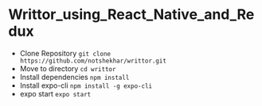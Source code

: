 # Writtor_using_React_Native_and_Redux

- Clone Repository 
`git clone https://github.com/notshekhar/writtor.git`
- Move to directory
`cd writtor`
- Install dependencies
`npm install`
- Install expo-cli
`npm install -g expo-cli`
- expo start
`expo start`
